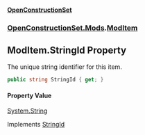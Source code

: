 #### [OpenConstructionSet](index.md 'index')
### [OpenConstructionSet.Mods](index.md#OpenConstructionSet_Mods 'OpenConstructionSet.Mods').[ModItem](RZThR5Y52fbBYJ8EaGN2IQ.md 'OpenConstructionSet.Mods.ModItem')
## ModItem.StringId Property
The unique string identifier for this item.  
```csharp
public string StringId { get; }
```
#### Property Value
[System.String](https://docs.microsoft.com/en-us/dotnet/api/System.String 'System.String')

Implements [StringId](C7NXJeVk4qI07BbFStgaIg.md 'OpenConstructionSet.Data.IItem.StringId')  
